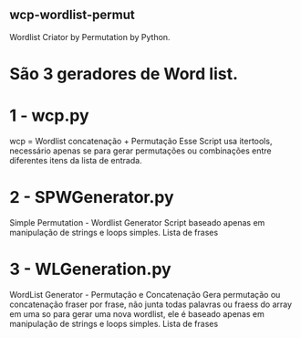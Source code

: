 ## wcp-wordlist-permut
 Wordlist Criator by Permutation  by Python.

# São 3 geradores de Word list.

# 1 -  wcp.py
 wcp = Wordlist concatenação + Permutação
 Esse Script usa  itertools, necessário apenas se para gerar permutações ou combinações entre diferentes itens da lista de entrada.

# 2 - SPWGenerator.py
 Simple Permutation - Wordlist Generator
 Script baseado apenas em manipulação de strings e loops simples.
 Lista de frases

# 3 -  WLGeneration.py
 WordList Generator - Permutação e Concatenação
 Gera permutação ou concatenação fraser por frase, não junta todas palavras ou fraess do array em uma so para gerar uma nova wordlist, ele é baseado apenas em 
 manipulação de strings e loops simples.
 Lista de frases

